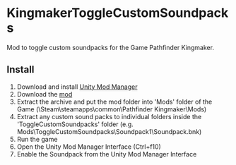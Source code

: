 # KingmakerToggleCustomSoundpacks
Mod to toggle custom soundpacks for the Game Pathfinder Kingmaker.

## Install
1. Download and install [Unity Mod Manager](https://www.nexusmods.com/site/mods/21)
2. Download the [mod](https://github.com/spacehamster/KingmakerVisualAdjustmentsMod/releases)
3. Extract the archive and put the mod folder into 'Mods' folder of the Game (\Steam\steamapps\common\Pathfinder Kingmaker\Mods)
4. Extract any custom sound packs to individual folders inside the 'ToggleCustomSoundpacks' folder (e.g. Mods\ToggleCustomSoundpacks\Soundpack1\Soundpack.bnk)
5. Run the game
6. Open the Unity Mod Manager Interface (Ctrl+f10)
7. Enable the Soundpack from the Unity Mod Manager Interface
